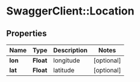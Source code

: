 # SwaggerClient::Location

## Properties
Name | Type | Description | Notes
------------ | ------------- | ------------- | -------------
**lon** | **Float** | longitude | [optional] 
**lat** | **Float** | latitude | [optional] 


